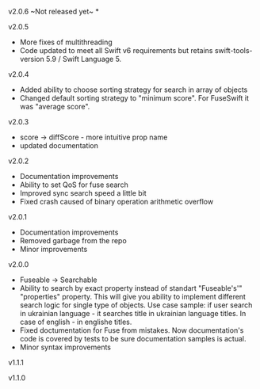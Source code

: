 v2.0.6 ~Not released yet~
*

v2.0.5
* More fixes of multithreading
* Code updated to meet all Swift v6 requirements but retains swift-tools-version 5.9 / Swift Language 5.

v2.0.4
* Added ability to choose sorting strategy for search in array of objects
* Changed default sorting strategy to "minimum score". For FuseSwift it was "average score". 


v2.0.3
* score -> diffScore - more intuitive prop name
* updated documentation

v2.0.2

* Documentation improvements
* Ability to set QoS for fuse search
* Improved sync search speed a little bit
* Fixed crash caused of binary operation arithmetic overflow

v2.0.1

* Documentation improvements
* Removed garbage from the repo
* Minor improvements


v2.0.0

* Fuseable -> Searchable
* Ability to search by exact property instead of standart "Fuseable's'" "properties" property. This will give you ability to implement different search logic for single type of objects. Use case sample: if user search in ukrainian language - it searches title in ukrainian language titles. In case of english - in englishe titles.
* Fixed doctumentation for Fuse from mistakes. Now documentation's code is covered by tests to be sure documentation samples is actual.
* Minor syntax improvements


v1.1.1


v1.1.0
